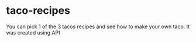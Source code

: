 # taco-recipes
 You can pick 1 of the 3 tacos recipes and see how to make your own taco. It was created using API

